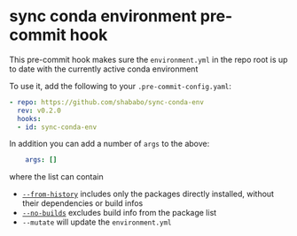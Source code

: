 # sync conda environment pre-commit hook

This pre-commit hook makes sure the `environment.yml` in the repo root is up to date with the currently active conda environment

To use it, add the following to your `.pre-commit-config.yaml`:

```yaml
- repo: https://github.com/shababo/sync-conda-env
  rev: v0.2.0
  hooks:
  - id: sync-conda-env
```

In addition you can add a number of `args` to the above:

```yaml
    args: []
```

where the list can contain

- [`--from-history`](https://docs.conda.io/projects/conda/en/latest/user-guide/tasks/manage-environments.html#exporting-an-environment-file-across-platforms) includes only the packages directly installed, without their dependencies or build infos
- [`--no-builds`](https://veranostech.github.io/docs-korean-conda-docs/docs/build/html/commands/env/conda-env-export.html) excludes build info from the package list
- `--mutate` will update the `environment.yml`
